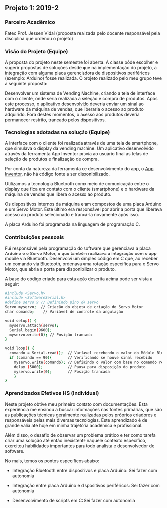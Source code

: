 ## Projeto 1: 2019-2


### Parceiro Acadêmico
Fatec Prof. Jessen Vidal (proposta realizada pelo docente responsável pela disciplina que ordenou o projeto)


### Visão do Projeto (Equipe)

A proposta do projeto neste semestre foi aberta. A classe pôde escolher e sugerir propostas de soluções desde que na implementação do projeto, a integração com alguma placa gerenciadora de dispositivos periféricos (exemplo: Arduino) fosse realizada.
O projeto realizado pelo meu grupo teve a seguinte proposta:

Desenvolver um sistema de Vending Machine, criando a tela de interface com o cliente, onde seria realizada a seleção e compra de produtos. Após este processo, o aplicativo desenvolvido deveria enviar um sinal ao hardware da máquina de vendas, que liberaria o acesso ao produto adquirido. Fora destes momentos, o acesso aos produtos deveria permanecer restrito, trancado pelos dispositivos.


### Tecnologias adotadas na solução (Equipe)

A interface com o cliente foi realizada através de uma tela de smartphone, que simulava o display da vending machine. Um aplicativo desenvolvido através da ferramenta App Inventor provia ao usuário final as telas de seleção de produtos e finalização de compra.

Por conta da natureza da ferramenta de desenvolvimento do app, o [App Inventor](https://appinventor.mit.edu/), não há código fonte a ser disponibilizado.

Utilizamos a tecnologia Bluetooth como meio de comunicação entre o display que fica em contato com o cliente (smartphone) e o hardware da máquina de vendas que libera o acesso ao produto.

Os dispositivos internos da máquina eram compostos de uma placa Arduino e um Servo Motor. Este último era responsável por abrir a porta que liberava acesso ao produto selecionado e trancá-la novamente após isso.

A placa Arduino foi programada na linguagem de programação C.


### Contribuições pessoais

Fui responsável pela programação do software que gerenciava a placa Arduino e o Servo Motor, e que também realizava a integração com o app mobile via Bluetooth. 
Desenvolvi um simples código em C que, ao receber um comando via Bluetooth, ordenava uma rotação específica para o Servo Motor, que abria a porta para disponibilizar o produto.


A base do código criado para esta ação descrita acima pode ser vista a seguir:

```bash
#include <Servo.h> 
#include <SoftwareSerial.h>
#define servo 9 // Definindo pino do servo
Servo myservo;  // Criação do objeto de criação do Servo Motor
char comando;    // Variável de controle da angulação

void setup() {
  myservo.attach(servo);
  Serial.begin(9600); 
  myservo.write(0); // Posição trancada
}

void loop() {
  comando = Serial.read();  // Varíavel recebendo o valor do Módulo Bluetooth
  if (comando == 90){       // Verificando se houve sinal recebido
    myservo.write(comando); // Definindo o valor com base no comando recebido pelo módulo, posição aberta
    delay (5000);           // Pausa para disposição do produto
    myservo.write(0);       // Posição trancada
    }
}
```

### Aprendizados Efetivos HS (Individual)

Neste projeto obtive meu primeiro contato com documentações. Esta experiência me ensinou a buscar informações nas fontes primárias, que são as publicações técnicas geralmente realizadas pelos próprios criadores e responsáveis pelas mais diversas tecnologias. Este aprendizado é de grande valia até hoje em minha trajetória acadêmica e profissional.

Além disso, o desafio de observar um problema prático e ter como tarefa criar uma solução até então inexistente naquele contexto específico, exercitou habilidades importantes para todo analista e desenvolvedor de software.

No mais, temos os pontos específicos abaixo:

- Integração Bluetooth entre dispositivos e placa Arduino: Sei fazer com autonomia

- Integração entre placa Arduino e dispositivos periféricos: Sei fazer com autonomia

- Desenvolvimento de scripts em C: Sei fazer com autonomia
